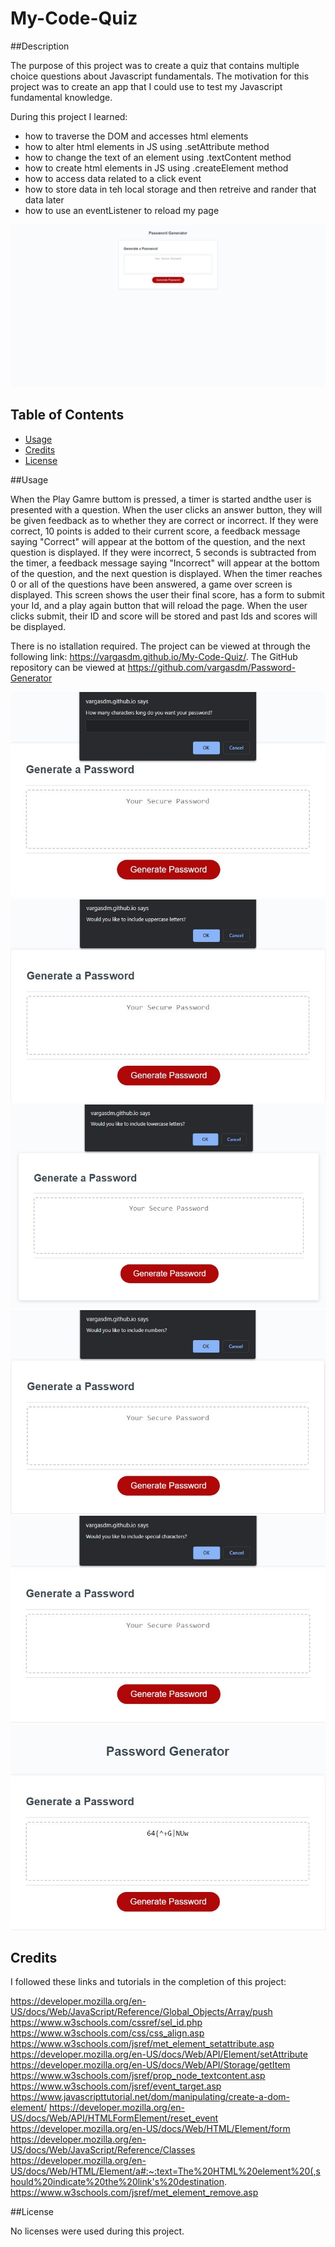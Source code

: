 # My-Code-Quiz

##Description

The purpose of this project was to create a quiz that contains multiple choice questions about Javascript fundamentals. The motivation for this project was to create an app that I could use to test my Javascript fundamental knowledge.

During this project I learned: 
- how to traverse the DOM and accesses html elements
- how to alter html elements in JS using .setAttribute method
- how to change the text of an element using .textContent method
- how to create html elements in JS using .createElement method
- how to access data related to a click event
- how to store data in teh local storage and then retreive and rander that data later
- how to use an eventListener to reload my page

![Screenshot](https://github.com/vargasdm/Password-Generator/blob/main/assets/images/password-generator.jpg)

## Table of Contents

- [Usage](#usage)
- [Credits](#credits)
- [License](#license)

##Usage

When the Play Gamre buttom is pressed, a timer is started andthe user is presented with a question. When the user clicks an answer button, they will be given feedback as to whether they are correct or incorrect. If they were correct, 10 points is added to their current score, a feedback message saying "Correct" will appear at the bottom of the question, and the next question is displayed. If they were incorrect, 5 seconds is subtracted from the timer, a feedback message saying "Incorrect" will appear at the bottom of the question, and the next question is displayed. When the timer reaches 0 or all of the questions have been answered, a game over screen is displayed. This screen shows the user their final score, has a form to submit your Id, and a play again button that will reload the page. When the user clicks submit, their ID and score will be stored and past Ids and scores will be displayed.

There is no istallation required. The project can be viewed at through the following link: https://vargasdm.github.io/My-Code-Quiz/.
The GitHub repository can be viewed at https://github.com/vargasdm/Password-Generator

![Screenshot](https://github.com/vargasdm/Password-Generator/blob/main/assets/images/password-generator-prompt1.jpg)
![Screenshot](https://github.com/vargasdm/Password-Generator/blob/main/assets/images/password-generator-prompt2.jpg)
![Screenshot](https://github.com/vargasdm/Password-Generator/blob/main/assets/images/password-generator-prompt3.jpg)
![Screenshot](https://github.com/vargasdm/Password-Generator/blob/main/assets/images/password-generator-prompt4.jpg)
![Screenshot](https://github.com/vargasdm/Password-Generator/blob/main/assets/images/password-generator-prompt5.jpg)
![Screenshot](https://github.com/vargasdm/Password-Generator/blob/main/assets/images/password-generator-result.jpg)

## Credits

I followed these links and tutorials in the completion of this project:

https://developer.mozilla.org/en-US/docs/Web/JavaScript/Reference/Global_Objects/Array/push
https://www.w3schools.com/cssref/sel_id.php
https://www.w3schools.com/css/css_align.asp
https://www.w3schools.com/jsref/met_element_setattribute.asp
https://developer.mozilla.org/en-US/docs/Web/API/Element/setAttribute
https://developer.mozilla.org/en-US/docs/Web/API/Storage/getItem
https://www.w3schools.com/jsref/prop_node_textcontent.asp
https://www.w3schools.com/jsref/event_target.asp
https://www.javascripttutorial.net/dom/manipulating/create-a-dom-element/
https://developer.mozilla.org/en-US/docs/Web/API/HTMLFormElement/reset_event
https://developer.mozilla.org/en-US/docs/Web/HTML/Element/form
https://developer.mozilla.org/en-US/docs/Web/JavaScript/Reference/Classes
https://developer.mozilla.org/en-US/docs/Web/HTML/Element/a#:~:text=The%20HTML%20element%20(,should%20indicate%20the%20link's%20destination.
https://www.w3schools.com/jsref/met_element_remove.asp

##License

No licenses were used during this project.



